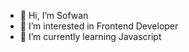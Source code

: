 - 👋 Hi, I’m Sofwan
- 👀 I’m interested in Frontend Developer
- 🌱 I’m currently learning Javascript

<!---
sofwanaldirikhald/sofwanaldirikhald is a ✨ special ✨ repository because its `README.md` (this file) appears on your GitHub profile.
You can click the Preview link to take a look at your changes.
--->

